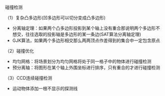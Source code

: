 碰撞检测

（1）复杂凸多边形(凹多边形可以切分变成凸多边形)

- 分离轴定理：如果两个凸多边形投影到某个轴上没有重合那说明两个多边形不想交，往往选取的投影轴是多边形的某一条边(SAT算法分离轴定理)
- GJK算法，如果两个多边形相交那么两两顶点作差得到的集合中一定包含原点

（2）碰撞优化

- 均匀网格：将场景划分为均匀网格将处于同一格子中的物体进行碰撞检测
- 预分离轴：将图形在某个轴上外围坐标进行排序，只有重合的才进行碰撞检测

（3）CCD连续碰撞检测

- 运动物体添加一根不显示的探测线